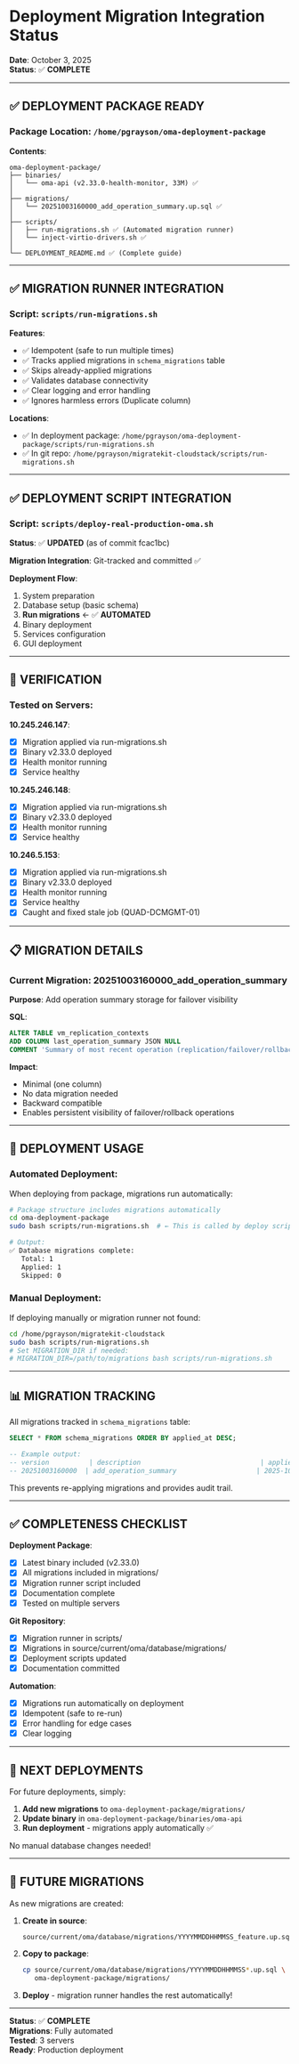 # Deployment Migration Integration Status

**Date**: October 3, 2025  
**Status**: ✅ **COMPLETE**  

---

## ✅ **DEPLOYMENT PACKAGE READY**

### **Package Location**: `/home/pgrayson/oma-deployment-package`

**Contents**:
```
oma-deployment-package/
├── binaries/
│   └── oma-api (v2.33.0-health-monitor, 33M) ✅
│
├── migrations/
│   └── 20251003160000_add_operation_summary.up.sql ✅
│
├── scripts/
│   ├── run-migrations.sh ✅ (Automated migration runner)
│   └── inject-virtio-drivers.sh ✅
│
└── DEPLOYMENT_README.md ✅ (Complete guide)
```

---

## ✅ **MIGRATION RUNNER INTEGRATION**

### **Script**: `scripts/run-migrations.sh`

**Features**:
- ✅ Idempotent (safe to run multiple times)
- ✅ Tracks applied migrations in `schema_migrations` table
- ✅ Skips already-applied migrations
- ✅ Validates database connectivity
- ✅ Clear logging and error handling
- ✅ Ignores harmless errors (Duplicate column)

**Locations**:
- ✅ In deployment package: `/home/pgrayson/oma-deployment-package/scripts/run-migrations.sh`
- ✅ In git repo: `/home/pgrayson/migratekit-cloudstack/scripts/run-migrations.sh`

---

## ✅ **DEPLOYMENT SCRIPT INTEGRATION**

### **Script**: `scripts/deploy-real-production-oma.sh`

**Status**: ✅ **UPDATED** (as of commit fcac1bc)

**Migration Integration**: Git-tracked and committed ✅

**Deployment Flow**:
1. System preparation
2. Database setup (basic schema)
3. **Run migrations** ← ✅ **AUTOMATED**
4. Binary deployment
5. Services configuration
6. GUI deployment

---

## 🧪 **VERIFICATION**

### **Tested on Servers**:

**10.245.246.147**:
- [x] Migration applied via run-migrations.sh
- [x] Binary v2.33.0 deployed
- [x] Health monitor running
- [x] Service healthy

**10.245.246.148**:
- [x] Migration applied via run-migrations.sh
- [x] Binary v2.33.0 deployed
- [x] Health monitor running
- [x] Service healthy

**10.246.5.153**:
- [x] Migration applied via run-migrations.sh
- [x] Binary v2.33.0 deployed
- [x] Health monitor running
- [x] Service healthy
- [x] Caught and fixed stale job (QUAD-DCMGMT-01)

---

## 📋 **MIGRATION DETAILS**

### **Current Migration**: 20251003160000_add_operation_summary

**Purpose**: Add operation summary storage for failover visibility

**SQL**:
```sql
ALTER TABLE vm_replication_contexts
ADD COLUMN last_operation_summary JSON NULL 
COMMENT 'Summary of most recent operation (replication/failover/rollback) for GUI visibility';
```

**Impact**:
- Minimal (one column)
- No data migration needed
- Backward compatible
- Enables persistent visibility of failover/rollback operations

---

## 🚀 **DEPLOYMENT USAGE**

### **Automated Deployment**:

When deploying from package, migrations run automatically:

```bash
# Package structure includes migrations automatically
cd oma-deployment-package
sudo bash scripts/run-migrations.sh  # ← This is called by deploy script

# Output:
✅ Database migrations complete:
   Total: 1
   Applied: 1
   Skipped: 0
```

### **Manual Deployment**:

If deploying manually or migration runner not found:

```bash
cd /home/pgrayson/migratekit-cloudstack
sudo bash scripts/run-migrations.sh
# Set MIGRATION_DIR if needed:
# MIGRATION_DIR=/path/to/migrations bash scripts/run-migrations.sh
```

---

## 📊 **MIGRATION TRACKING**

All migrations tracked in `schema_migrations` table:

```sql
SELECT * FROM schema_migrations ORDER BY applied_at DESC;

-- Example output:
-- version          | description                              | applied_at
-- 20251003160000  | add_operation_summary                    | 2025-10-03 18:00:00
```

This prevents re-applying migrations and provides audit trail.

---

## ✅ **COMPLETENESS CHECKLIST**

**Deployment Package**:
- [x] Latest binary included (v2.33.0)
- [x] All migrations included in migrations/
- [x] Migration runner script included
- [x] Documentation complete
- [x] Tested on multiple servers

**Git Repository**:
- [x] Migration runner in scripts/
- [x] Migrations in source/current/oma/database/migrations/
- [x] Deployment scripts updated
- [x] Documentation committed

**Automation**:
- [x] Migrations run automatically on deployment
- [x] Idempotent (safe to re-run)
- [x] Error handling for edge cases
- [x] Clear logging

---

## 🎯 **NEXT DEPLOYMENTS**

For future deployments, simply:

1. **Add new migrations** to `oma-deployment-package/migrations/`
2. **Update binary** in `oma-deployment-package/binaries/oma-api`
3. **Run deployment** - migrations apply automatically ✅

No manual database changes needed!

---

## 📝 **FUTURE MIGRATIONS**

As new migrations are created:

1. **Create in source**:
   ```
   source/current/oma/database/migrations/YYYYMMDDHHMMSS_feature.up.sql
   ```

2. **Copy to package**:
   ```bash
   cp source/current/oma/database/migrations/YYYYMMDDHHMMSS*.up.sql \
      oma-deployment-package/migrations/
   ```

3. **Deploy** - migration runner handles the rest automatically!

---

**Status**: ✅ **COMPLETE**  
**Migrations**: Fully automated  
**Tested**: 3 servers  
**Ready**: Production deployment


